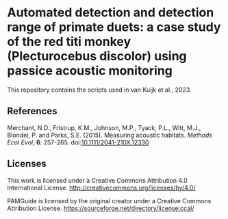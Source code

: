# Automated detection and detection range of primate duets: a case study of the red titi monkey (Plecturocebus discolor) using passice acoustic monitoring


This repository contains the scripts used in van Kuijk et al., 2023. 

## References
Merchant, N.D., Fristrup, K.M., Johnson, M.P., Tyack, P.L., Witt, M.J., Blondel, P. and Parks, S.E. (2015). Measuring acoustic habitats. *Methods Ecol Evol*, **6**: 257-265. doi:[10.1111/2041-210X.12330](https://doi.org/10.1111/2041-210X.12330)

## Licenses
This work is licensed under a Creative Commons Attribution 4.0 International License. http://creativecommons.org/licenses/by/4.0/

PAMGuide is licensed by the original creator under a Creative Commons Attribution License. https://sourceforge.net/directory/license:ccal/
